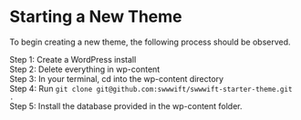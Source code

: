 # Starting a New Theme

To begin creating a new theme, the following process should be observed.

Step 1: Create a WordPress install\
Step 2: Delete everything in wp-content\
Step 3: In your terminal, cd into the wp-content directory\
Step 4: Run `git clone git@github.com:swwwift/swwwift-starter-theme.git .`\
Step 5: Install the database provided in the wp-content folder.
